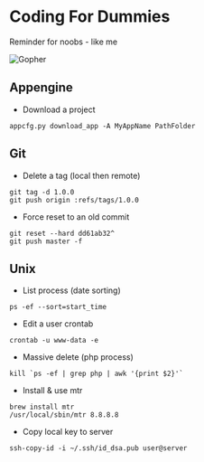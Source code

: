 # Coding For Dummies

Reminder for noobs - like me


![Gopher](https://blog.golang.org/gopher/gopher.png)


## Appengine

- Download a project

```
appcfg.py download_app -A MyAppName PathFolder
```

## Git

- Delete a tag (local then remote)

```
git tag -d 1.0.0
git push origin :refs/tags/1.0.0
```

- Force reset to an old commit

```
git reset --hard dd61ab32^
git push master -f
```

## Unix

- List process (date sorting)

```
ps -ef --sort=start_time
```

- Edit a user crontab

```
crontab -u www-data -e
```
- Massive delete (php process)

``` 
kill `ps -ef | grep php | awk '{print $2}'`
```
- Install & use mtr

```
brew install mtr
/usr/local/sbin/mtr 8.8.8.8
```

- Copy local key to server

```
ssh-copy-id -i ~/.ssh/id_dsa.pub user@server
```
